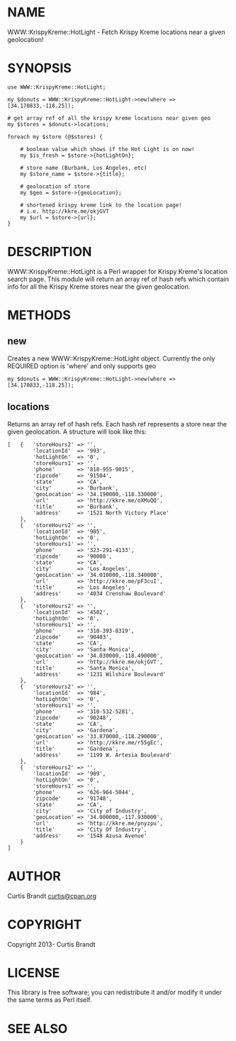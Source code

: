 # NAME

WWW::KrispyKreme::HotLight - Fetch Krispy Kreme locations near a given geolocation!

# SYNOPSIS

    use WWW::KrispyKreme::HotLight;

    my $donuts = WWW::KrispyKreme::HotLight->new(where => [34.170833,-118.25]);

    # get array ref of all the krispy kreme locations near given geo
    my $stores = $donuts->locations;

    foreach my $store (@$stores) {

        # boolean value which shows if the Hot Light is on now!
        my $is_fresh = $store->{hotLightOn};

        # store name (Burbank, Los Angeles, etc)
        my $store_name = $store->{title};

        # geolocation of store
        my $geo = $store->{geoLocation};

        # shortened krispy kreme link to the location page!
        # i.e. http://kkre.me/okjGVT
        my $url = $store->{url};
    }

# DESCRIPTION

WWW::KrispyKreme::HotLight is a Perl wrapper for Krispy Kreme's location search
page.  This module will return an array ref of hash refs which contain info for
all the Krispy Kreme stores near the given geolocation.

# METHODS

## new

Creates a new WWW::KrispyKreme::HotLight object.  Currently the only REQUIRED
option is 'where' and only supports geo

    my $donuts = WWW::KrispyKreme::HotLight->new(where => [34.170833,-118.25]);

## locations

Returns an array ref of hash refs.  Each hash ref represents a store near the
given geolocation.  A structure will look like this:

    [   {   'storeHours2' => '',
            'locationId'  => '993',
            'hotLightOn'  => '0',
            'storeHours1' => '',
            'phone'       => '818-955-9015',
            'zipcode'     => '91504',
            'state'       => 'CA',
            'city'        => 'Burbank',
            'geoLocation' => '34.190000,-118.330000',
            'url'         => 'http://kkre.me/oXMuQQ',
            'title'       => 'Burbank',
            'address'     => '1521 North Victory Place'
        },
        {   'storeHours2' => '',
            'locationId'  => '985',
            'hotLightOn'  => '0',
            'storeHours1' => '',
            'phone'       => '323-291-4133',
            'zipcode'     => '90008',
            'state'       => 'CA',
            'city'        => 'Los Angeles',
            'geoLocation' => '34.010000,-118.340000',
            'url'         => 'http://kkre.me/pF3cuI',
            'title'       => 'Los Angeles',
            'address'     => '4034 Crenshaw Boulevard'
        },
        {   'storeHours2' => '',
            'locationId'  => '4502',
            'hotLightOn'  => '0',
            'storeHours1' => '',
            'phone'       => '310-393-8319',
            'zipcode'     => '90403',
            'state'       => 'CA',
            'city'        => 'Santa Monica',
            'geoLocation' => '34.030000,-118.490000',
            'url'         => 'http://kkre.me/okjGVT',
            'title'       => 'Santa Monica',
            'address'     => '1231 Wilshire Boulevard'
        },
        {   'storeHours2' => '',
            'locationId'  => '984',
            'hotLightOn'  => '0',
            'storeHours1' => '',
            'phone'       => '310-532-5281',
            'zipcode'     => '90248',
            'state'       => 'CA',
            'city'        => 'Gardena',
            'geoLocation' => '33.870000,-118.290000',
            'url'         => 'http://kkre.me/r55gEc',
            'title'       => 'Gardena',
            'address'     => '1199 W. Artesia Boulevard'
        },
        {   'storeHours2' => '',
            'locationId'  => '989',
            'hotLightOn'  => '0',
            'storeHours1' => '',
            'phone'       => '626-964-5044',
            'zipcode'     => '91748',
            'state'       => 'CA',
            'city'        => 'City of Industry',
            'geoLocation' => '34.000000,-117.930000',
            'url'         => 'http://kkre.me/pnyzpu',
            'title'       => 'City Of Industry',
            'address'     => '1548 Azusa Avenue'
        }
    ]

# AUTHOR

Curtis Brandt <curtis@cpan.org>

# COPYRIGHT

Copyright 2013- Curtis Brandt

# LICENSE

This library is free software; you can redistribute it and/or modify
it under the same terms as Perl itself.

# SEE ALSO
